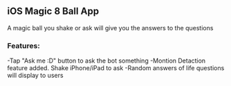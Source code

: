 ## iOS Magic 8 Ball App

A magic ball you shake or ask will give you the answers to the questions

### Features:

-Tap "Ask me :D" button to ask the bot something
-Montion Detaction feature added. Shake iPhone/iPad to ask
-Random answers of life questions will display to users
